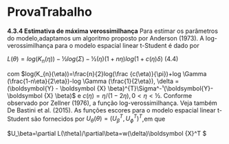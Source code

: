 # ProvaTrabalho
**4.3.4 Estimativa de máxima verossimilhança**
Para estimar os parâmetros do modelo,adaptamos um algoritmo proposto por Anderson (1973). A log-verossimilhança para o modelo espacial linear t-Student é dado por 

$L(\theta)=log(K_{n}(\eta))-½log (\Sigma)-½(\eta)(1+n\eta) log(1+c(\eta) \delta)$     (4.4)

com  $log(K_{n}(\eta))=\frac{n}{2}log(\frac {c(\eta)}{\pi})+log \Gamma (\frac{1-n\eta}{2\eta})-log \Gamma (\frac{1}{2\eta}), \delta = (\boldsymbol{Y} - \boldsymbol {X} \beta)^{T}\Sigma^-¹(\boldsymbol{Y}-\boldsymbol {X} \beta)$ e  $c(\eta) = \eta/(1-2 \eta), 0<\eta<½$. Conforme observado por Zellner (1976), a função log-verossimilhança. Veja também De Bastini et al. (2015).
As funções escores para o modelo espacial linear t-Student são fornecidos por $U_{\theta}(\theta) = (U^T_\beta,U^T_\phi)^T$,em que

$U_\beta=\partial L(\theta)/\partial\beta=w(\delta)\boldsymbol {X}^T $

